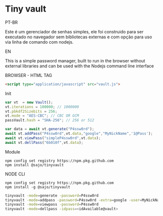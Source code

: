 # Tiny vault

PT-BR

Este é um gerenciador de senhas simples, ele foi construido para ser executado no navegador sem bibliotecas externas e com opção para uso via linha de comando com nodejs.

EN

This is a simple password manager, built to run in the browser without external libraries and can be used with the Nodejs command line interface


BROWSER - HTML TAG 

```HTML
<script type="application/javascript" src="vault.js">
````

Init
```Javascript
var vt  = new Vault();
vt.iterations = 100000; // 1000000
vt.pbkdf2Sizebits = 256;
vt.mode = "AES-CBC"; // CBC OR GCM
passVault.hash = "SHA-256"; // 256 or 512
````


```Javascript
var data = await vt.generate("P4ssw0rd");
await vt.addPass("P4ssw0rd",vt.data,"google","MyNickName",'1@Pass');
await vt.viewPass("simpleP4ssw0rd",vt.data);
await vt.dellPass("6b010f",vt.data);
```

Module 

```
npm config set registry https://npm.pkg.github.com
npm install @sajo/tinyvault 
```
NODE CLI
```
npm config set registry https://npm.pkg.github.com
npm install -g @sajo/tinyvault 
```



```sh
tinyvault -mode=generate -password=P4ssw0rd
tinyvault -mode=addpass -password=P4ssw0rd -extra=google -user=MyNickName -newpass=1@Pass
tinyvault -mode=viewpass -password=P4ssw0rd
tinyvault -mode=dellpass -idpass=<idAvailable@vault>
```


